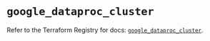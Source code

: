 # `google_dataproc_cluster`

Refer to the Terraform Registry for docs: [`google_dataproc_cluster`](https://registry.terraform.io/providers/hashicorp/google/5.22.0/docs/resources/dataproc_cluster).
